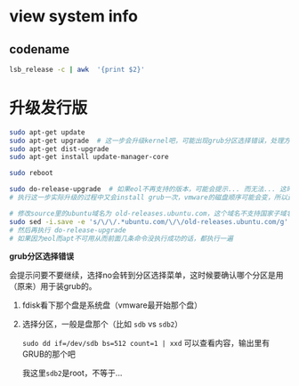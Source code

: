 

# view system info

## codename

```sh
lsb_release -c | awk  '{print $2}'
```





# 升级发行版



```sh
sudo apt-get update
sudo apt-get upgrade  # 这一步会升级kernel吧，可能出现grub分区选择错误，处理方式见下文
sudo apt-get dist-upgrade
sudo apt-get install update-manager-core

sudo reboot

sudo do-release-upgrade  # 如果eol不再支持的版本，可能会提示... 而无法... 这时要按下面的操作：
# 执行这一步实际升级的过程中又会install grub一次，vmware的磁盘顺序可能会变，所以还可能报错，再选择回正确的盘符即可
```



```sh
# 修改source里的ubuntu域名为 old-releases.ubuntu.com，这个域名不支持国家子域名
sudo sed -i.save -e 's/\/\/.*ubuntu.com/\/\/old-releases.ubuntu.com/g' /etc/apt/sources.list
# 然后再执行 do-release-upgrade
# 如果因为eol而apt不可用从而前面几条命令没执行成功的话，都执行一遍
```



**grub分区选择错误**

会提示问要不要继续，选择no会转到分区选择菜单，这时候要确认哪个分区是用（原来）用于装grub的。

1. fdisk看下那个盘是系统盘（vmware最开始那个盘）

2. 选择分区，一般是盘那个（比如 `sdb` vs `sdb2`）

   `sudo dd if=/dev/sdb bs=512 count=1 | xxd` 可以查看内容，输出里有GRUB的那个吧

   我这里`sdb2`是root，不等于...

